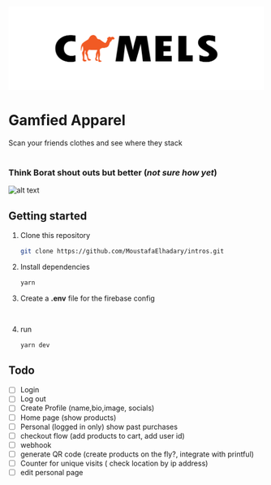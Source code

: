 ![alt text](public/camels.png)

# Gamfied Apparel

Scan your friends clothes and see where they stack
<br /> <br/>
### Think Borat shout outs but better (*not sure how yet*)

![alt text](readme/13.png)


## Getting started

1. Clone this repository

   ```bash
   git clone https://github.com/MoustafaElhadary/intros.git
   ```

2. Install dependencies

      ```bash
      yarn
      ```
3. Create a **.env** file for the firebase config

    ```env
  
    ```
4. run 

      ```bash
      yarn dev
      ```


## Todo

- [ ] Login
- [ ] Log out
- [ ] Create Profile (name,bio,image, socials)
- [ ] Home page (show products)
- [ ] Personal (logged in only) show past purchases
- [ ] checkout flow (add products to cart, add user id)
- [ ] webhook
- [ ] generate QR code (create products on the fly?, integrate with printful)
- [ ] Counter for unique visits ( check location by ip address)
- [ ] edit personal page